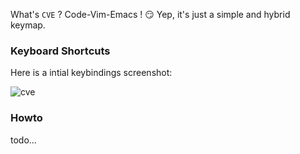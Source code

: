 <!-- 
# README
## This is the README for your extension "cve"
You can author your README using Visual Studio Code.  Here are some useful editor keyboard shortcuts:

* Split the editor (`Cmd+\` on macOS or `Ctrl+\` on Windows and Linux)
* Toggle preview (`Shift+CMD+V` on macOS or `Shift+Ctrl+V` on Windows and Linux)
* Press `Ctrl+Space` (Windows, Linux, macOS) to see a list of Markdown snippets

### For more information
* [Visual Studio Code's Markdown Support](http://code.visualstudio.com/docs/languages/markdown)
* [Markdown Syntax Reference](https://help.github.com/articles/markdown-basics/)

**Enjoy!** 
-->

What's `CVE` ?  Code-Vim-Emacs ! 😏 Yep, it's just a simple and hybrid keymap.

### Keyboard Shortcuts

Here is a intial keybindings screenshot:

![cve](https://ovirgo.com/posts/editor-keybindings/imgs/3.jpg)

### Howto

todo...